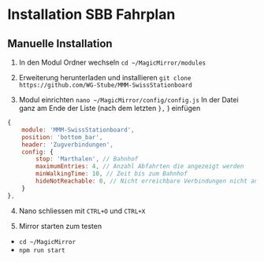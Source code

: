 # Installation SBB Fahrplan

## Manuelle Installation

1. In den Modul Ordner wechseln
`cd ~/MagicMirror/modules`

2. Erweiterung herunterladen und installieren
`git clone https://github.com/WG-Stube/MMM-SwissStationboard`

3. Modul einrichten
`nano ~/MagicMirror/config/config.js`
In der Datei ganz am Ende der Liste (nach dem letzten `},` ) einfügen
```js
{
	module: 'MMM-SwissStationboard',
	position: 'bottom_bar',
	header: 'Zugverbindungen',
	config: {
		stop: 'Marthalen', // Bahnhof
		maximumEntries: 4, // Anzahl Abfahrten die angezeigt werden
		minWalkingTime: 10, // Zeit bis zum Bahnhof
		hideNotReachable: 0, // Nicht erreichbare Verbindungen nicht anzeigen
	}
},
```

4. Nano schliessen mit `CTRL+O` und `CTRL+X`

5. Mirror starten zum testen 
- `cd ~/MagicMirror`
- `npm run start`

